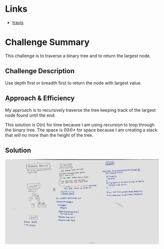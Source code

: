 # Links
* [travis](https://travis-ci.com/EvanBC1/data-structures-and-algorithm)

# Challenge Summary
<!-- Short summary or background information -->
This challenge is to traverse a binary tree and to return the largest node.

## Challenge Description
<!-- Description of the challenge -->
Use depth first or breadth first to return the node with largest value.

## Approach & Efficiency
<!-- What approach did you take? Why? What is the Big O space/time for this approach? -->
My approach is to recursively traverse the tree keeping track of the largest node found until the end.

 This solution is O(n) for time because I am using recursion to loop through the binary tree. The space is 0(H)* for space because I am creating a stack that will no more than the height of the tree.

## Solution
<!-- Embedded whiteboard image -->
![Whiteboard](whiteboard.jpg)